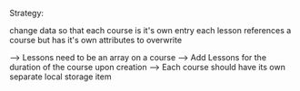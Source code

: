 Strategy:

change data so that each course is it's own entry
each lesson references a course but has it's own attributes to overwrite

--> Lessons need to be an array on a course
--> Add Lessons for the duration of the course upon creation
--> Each course should have its own separate local storage item
